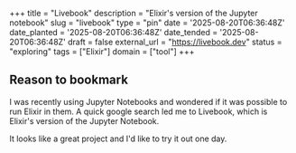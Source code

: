 +++
title = "Livebook"
description = "Elixir's version of the Jupyter notebook"
slug = "livebook"
type = "pin"
date = '2025-08-20T06:36:48Z'
date_planted = '2025-08-20T06:36:48Z'
date_tended = '2025-08-20T06:36:48Z'
draft = false
external_url = "https://livebook.dev"
status = "exploring"
tags = ["Elixir"]
domain = ["tool"]
+++

## Reason to bookmark

I was recently using Jupyter Notebooks and wondered if it was possible to run Elixir in them. A quick google search led me to Livebook, which is Elixir's version of the Jupyter Notebook.

It looks like a great project and I'd like to try it out one day.
